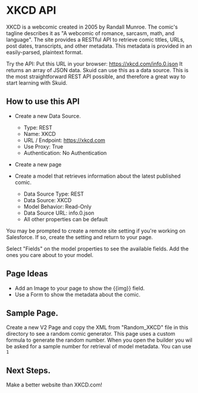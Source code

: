 # XKCD API

XKCD is a webcomic created in 2005 by Randall Munroe. The comic's tagline describes it as "A webcomic of romance, sarcasm, math, and language".
The site provides a RESTful API to retrieve comic titles, URLs, post dates, transcripts, and other metadata. This metadata is provided in an easily-parsed, plaintext format.

Try the API:   Put this URL in your browser:  https://xkcd.com/info.0.json
It returns an array of JSON data.  Skuid can use this as a data source. This is the most straightforward REST API possible, and therefore a great way to start learning with Skuid. 

## How to use this API
- Create a new Data Source. 
    - Type:  REST
    - Name: XKCD
    - URL / Endpoint:   https://xkcd.com
    - Use Proxy:   True
    - Authentication:  No Authentication 

- Create a new page
- Create a model that retrieves information about the latest published comic. 
    - Data Source Type: REST
    - Data Source:  XKCD
    - Model Behavior: Read-Only
    - Data Source URL:  info.0.json
    - All other properties can be default

You may be prompted to create a remote site setting if you're working on Salesforce. If so, create the setting and return to your page.

Select "Fields" on the model properties to see the available fields.  Add the ones you care about to your model. 

## Page Ideas

- Add an Image to your page to show the {{img}} field. 
- Use a Form to show the metadata about the comic. 

## Sample Page. 

Create a new V2 Page and copy the XML from "Random_XKCD" file in this directory to see a random comic generator. 
This page uses a custom formula to generate the random number. 
When you open the builder you wil be asked for a sample number for retrieval of model metadata.  You can use ``1``

## Next Steps.

Make a better website than XKCD.com! 